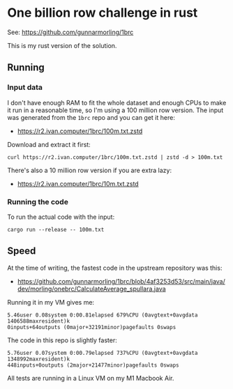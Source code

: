 # One billion row challenge in rust

See: https://github.com/gunnarmorling/1brc

This is my rust version of the solution.

## Running

### Input data

I don't have enough RAM to fit the whole dataset and enough CPUs to make it run
in a reasonable time, so I'm using a 100 million row version. The input was
generated from the `1brc` repo and you can get it here:

* https://r2.ivan.computer/1brc/100m.txt.zstd

Download and extract it first:

```
curl https://r2.ivan.computer/1brc/100m.txt.zstd | zstd -d > 100m.txt
```

There's also a 10 million row version if you are extra lazy:

* https://r2.ivan.computer/1brc/10m.txt.zstd

### Running the code

To run the actual code with the input:

```
cargo run --release -- 100m.txt
```

## Speed

At the time of writing, the fastest code in the upstream repository was this:

* https://github.com/gunnarmorling/1brc/blob/4af3253d53/src/main/java/dev/morling/onebrc/CalculateAverage_spullara.java

Running it in my VM gives me:

```
5.46user 0.08system 0:00.81elapsed 679%CPU (0avgtext+0avgdata 1406588maxresident)k
0inputs+64outputs (0major+32191minor)pagefaults 0swaps
```

The code in this repo is slightly faster:

```
5.76user 0.07system 0:00.79elapsed 737%CPU (0avgtext+0avgdata 1348992maxresident)k
448inputs+0outputs (2major+21477minor)pagefaults 0swaps
```

All tests are running in a Linux VM on my M1 Macbook Air.
